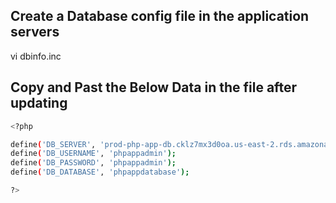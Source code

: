 ## Create a Database config file in the application servers 
vi dbinfo.inc

## Copy and Past the Below Data in the file after updating
```bash
<?php

define('DB_SERVER', 'prod-php-app-db.cklz7mx3d0oa.us-east-2.rds.amazonaws.com');
define('DB_USERNAME', 'phpappadmin');
define('DB_PASSWORD', 'phpappadmin');
define('DB_DATABASE', 'phpappdatabase');

?>
```